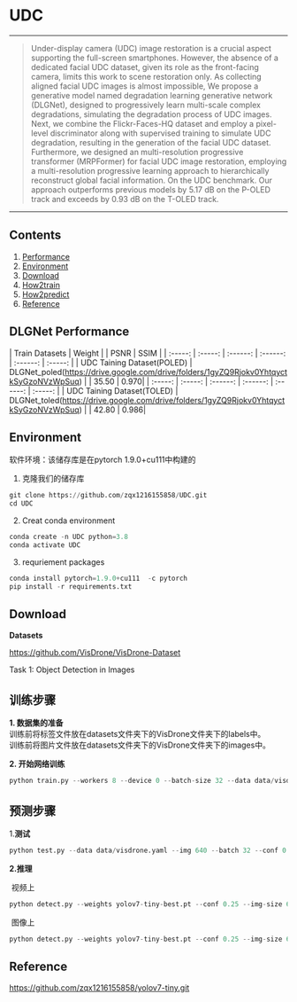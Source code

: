 # UDC
---
>Under-display camera (UDC) image restoration is a crucial aspect supporting the full-screen smartphones. 
However, the absence of a dedicated facial UDC dataset, given its role as the front-facing camera, limits this work to scene restoration only.
As collecting aligned facial UDC images is almost impossible, We propose a generative model named degradation learning generative network (DLGNet),  designed to progressively learn multi-scale complex degradations, simulating the degradation process of UDC images. 
Next, we combine the Flickr-Faces-HQ dataset and employ a pixel-level discriminator along with supervised training to simulate UDC degradation, resulting in the generation of the facial UDC dataset.  
Furthermore, we designed an multi-resolution progressive transformer (MRPFormer) for facial UDC image restoration, employing a multi-resolution progressive learning approach to  hierarchically reconstruct global facial information.  On the UDC benchmark. Our approach outperforms previous models by 5.17 dB on the P-OLED track and exceeds by 0.93 dB on the T-OLED track.
---
## Contents
1. [Performance](#性能情况)
2. [Environment](#Environment)
3. [Download](#文件下载)
4. [How2train](#训练步骤)
5. [How2predict](#预测步骤)
7. [Reference](#Reference)



## DLGNet Performance


| Train Datasets | Weight | | PSNR | SSIM |
| :-----: | :-----: | :------: | :------: | :------: | :-----: |
| UDC Taining Dataset(POLED) | DLGNet_poled(https://drive.google.com/drive/folders/1gyZQ9Rjokv0YhtqyctkSyGzoNVzWpSuq) | | 35.50 | 0.970|
| :-----: | :-----: | :------: | :------: | :------: | :-----: |
| UDC Taining Dataset(TOLED) | DLGNet_toled(https://drive.google.com/drive/folders/1gyZQ9Rjokv0YhtqyctkSyGzoNVzWpSuq) | | 42.80 | 0.986|

## Environment
软件环境：该储存库是在pytorch 1.9.0+cu111中构建的

1. 克隆我们的储存库

```python
git clone https://github.com/zqx1216155858/UDC.git
cd UDC
```

2. Creat conda environment

```python
conda create -n UDC python=3.8
conda activate UDC
```

3. requriement packages

```python
conda install pytorch=1.9.0+cu111  -c pytorch
pip install -r requirements.txt
```

## Download
**Datasets**

https://github.com/VisDrone/VisDrone-Dataset

Task 1: Object Detection in Images

## 训练步骤


**1. 数据集的准备**  
  训练前将标签文件放在datasets文件夹下的VisDrone文件夹下的labels中。   
  训练前将图片文件放在datasets文件夹下的VisDrone文件夹下的images中。   

**2. 开始网络训练**  

```python
python train.py --workers 8 --device 0 --batch-size 32 --data data/visdrone.yaml --img 640 640 --cfg cfg/training/yolov7.yaml --weights '' --name yolov7 --hyp data/hyp.scratch.p5.yaml
```

## 预测步骤
1.**测试**

```python
python test.py --data data/visdrone.yaml --img 640 --batch 32 --conf 0.001 --iou 0.65 --device 0 --weights yolov7-tiny-best.pt --name yolov7_val
```

**2.推理**

​	视频上

```python
python detect.py --weights yolov7-tiny-best.pt --conf 0.25 --img-size 640 --source yourvideo.mp4
```

​	图像上

```python
python detect.py --weights yolov7-tiny-best.pt --conf 0.25 --img-size 640 --source inference/images/horses.jpg
```

## Reference
https://github.com/zqx1216155858/yolov7-tiny.git
